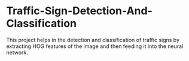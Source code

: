 # Traffic-Sign-Detection-And-Classification
This project helps in the detection and classification of traffic signs by extracting HOG features of the image and then feeding it into the neural network.
